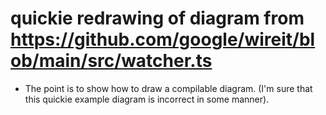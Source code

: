 # quickie redrawing of diagram from https://github.com/google/wireit/blob/main/src/watcher.ts
- The point is to show how to draw a compilable diagram. (I'm sure that this quickie example diagram is incorrect in some manner).
